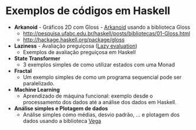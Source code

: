 # Exemplos de códigos em Haskell

- **Arkanoid** - Gráficos 2D com Gloss - [Arkanoid](https://pt.wikipedia.org/wiki/Arkanoid) usando a biblioteca Gloss
  - http://pesquisa.ufabc.edu.br/haskell/posts/bibliotecas/01-Gloss.html
  - http://hackage.haskell.org/package/gloss
- **Laziness** - Avaliação preguiçosa ([Lazy evaluation](https://en.wikipedia.org/wiki/Lazy_evaluation)) 
  - Exemplos de avaliação preguiçosa em Haskell
- **State Transformer**
  - 3 exemplos simples de como utilizar estados com uma Monad
- **Fractal**
  - Um exemplo simples de como um programa sequencial pode ser paralelizado.
- **Machine Learning**
  - Aprendizado de máquina funcional: exemplo desde o processamento dos dados até a análise dos dados em Haskell.
- **Análise simples e Plotagem de dados**
  - Análise simples como médias, desvio padrão, ... e plotagem dos dados usando a biblioteca [Vega](https://vega.github.io/vega/)
